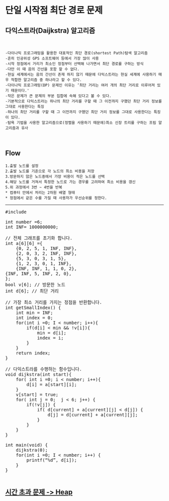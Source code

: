 <h1>단일 시작점 최단 경로 문제</h1>
<h2>다익스트라(Daijkstra) 알고리즘</h2> <br>

	-다이나믹 프로그래밍을 활용한 대표적인 최단 경로(shortest Path)탐색 알고리즘
	-흔히 인공위성 GPS 소프트웨어 등에서 가장 많이 사용
	-시작 정점에서 거리가 최소인 정점부터 선택해 나가면서 최단 경로를 구하는 방식
	-다만 이 때 음의 간선을 포함 할 수 없다. 
	-현실 세계에서는 음의 간선이 존재 하지 않기 때문에 다익스트라는 현실 세계에 사용하기 매우 적합한 알고리즘 중 하나라고 할 수 있다.
	-다이나믹 프로그래밍(DP) 문제인 이유는 ‘최단 거리는 여러 개의 최단 거리로 이루어져 있기 때문이다.'
	-작은 문제가 큰 문제의 부분 집합에 속해 있다고 볼 수 있다. 
	-기본적으로 다익스트라는 하나의 최단 거리를 구할 때 그 이전까지 구했던 최단 거리 정보를 그대로 사용한다는 특징 
	-하나의 최단 거리를 구할 때 그 이전까지 구했던 최단 거리 정보를 그대로 사용한다는 특징이 있다. 
	-탐욕 기법을 사용한 알고리즘으로(정렬을 사용하기 때문에)최소 신장 트리를 구하는 프림 알고리즘과 유사
<br>
<h2>Flow</h2> 

	1.출발 노드를 설정
	2.출발 노드를 기준으로 각 노드의 최소 비용을 저장 
	3.방문하지 않은 노드중에서 가장 비용이 적은 노드를 선택
	4.해당 노드를 거쳐서 특정한 노드로 가는 경우를 고려하여 최소 비용을 갱신
	5.위 과정에서 3번 ~ 4번을 반복 
	* 컴퓨터 안에서 처리는 2차원 배열 형태 
	* 정점에서 같은 수를 가질 때 사용자가 우선순위를 정한다.

 *****************************************************************************************************
 <pre>
#include <stdio.h>

int number =6; 
int INF= 1000000000;

// 전체 그래프를 초기화 합니다. 
int a[6][6] ={
	{0, 2, 5, 1, INF, INF}, 
	{2, 0, 3, 2, INF, INF},
	{5, 3, 0, 3, 1, 5},
	{1, 2, 3, 0, 1, INF},
	{INF, INF, 1, 1, 0, 2},
{INF, INF, 5, INF, 2, 0},
};
bool v[6]; // 방문한 노드
int d[6]; // 최단 거리 

// 가장 최소 거리를 가지는 정점을 반환합니다. 
int getSmallIndex() {
	int min = INF;
	int index = 0;
	for(int i =0; I < number; i++){
		if(d[i] < min && !v[i]){
			min = d[i];
			index = i;
		}
	}
	return index;
}

// 다익스트라를 수행하는 함수입니다. 
void dijkstra(int start){
	for( int i =0; i < number; i++){
		d[i] = a[start][i];
	}
	v[start] = true;
	for( int j = 0;  j < 6; j++) { 
		if(!v[j]) {
			if( d[current] + a[current][j] < d[j]) {
				d[j] = d[current] + a[current][j];
			}
		}
	}
}

int main(void) { 
	dijkstra(0);
	for(int i =0; I < number; i++) {
	 	printf(“%d”, d[i]);
	}
}

</pre>

<a href="https://github.com/yjkwon07/Algorithm-study/blob/master/%EA%B7%B8%EB%9E%98%ED%94%84%EC%9D%98%20%EC%B5%9C%EC%86%8C%EB%B9%84%EC%9A%A9/dijkstra.cpp"><h2> 시간 초과 문제 -> Heap </h2></a>
